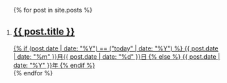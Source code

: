 <ol class="showcase">
  {% for post in site.posts %}
    <li>
      <a class="card" href="{{ post.url }}">
        <h2 class="card__title">{{ post.title }}</h2>
        {% if (post.date | date: "%Y") == ("today" | date: "%Y") %}
          <time class="card__date" datetime="{{ post.date }}">{{ post.date | date: "%m" }}月{{ post.date | date: "%d" }}日</time>
        {% else %}
          <time class="card__date" datetime="{{ post.date }}">{{ post.date | date: "%Y" }}年</time>
        {% endif %}
      </a>
    </li>
  {% endfor %}
</ol>

